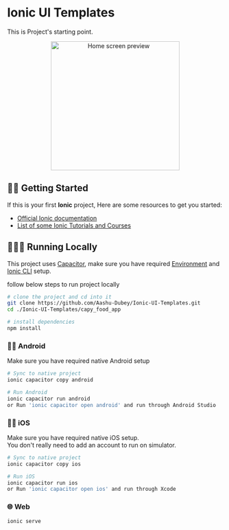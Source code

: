 # Ionic UI Templates

This is Project's starting point.

<p align="center">
  <img alt="Home screen preview" src="../readme/custom_drawer.png" height="300px">
</p>

## 💪🏼 Getting Started

If this is your first **Ionic** project, Here are some resources to get you started:

- [Official Ionic documentation](https://ionicframework.com/docs)
- [List of some Ionic Tutorials and Courses](https://hackr.io/tutorials/learn-ionic)

## 🧑🏻‍💻 Running Locally

This project uses [Capacitor](https://capacitorjs.com), make sure you have required [Environment](https://ionicframework.com/docs/intro/environment) and [Ionic CLI](https://ionicframework.com/docs/intro/cli) setup.

follow below steps to run project locally

```bash
# clone the project and cd into it
git clone https://github.com/Aashu-Dubey/Ionic-UI-Templates.git
cd ./Ionic-UI-Templates/capy_food_app

# install dependencies
npm install
```

### 🤖📱 Android

Make sure you have required native Android setup

```bash
# Sync to native project
ionic capacitor copy android

# Run Android
ionic capacitor run android
or Run 'ionic capacitor open android' and run through Android Studio
```

### 🍎📱 iOS

Make sure you have required native iOS setup.<br />
You don't really need to add an account to run on simulator.

```bash
# Sync to native project
ionic capacitor copy ios

# Run iOS
ionic capacitor run ios
or Run 'ionic capacitor open ios' and run through Xcode
```

### 🌐 Web

```bash
ionic serve
```
